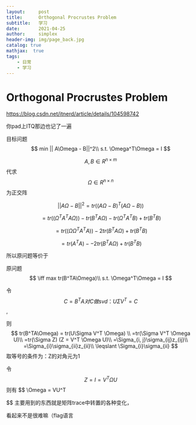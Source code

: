 ```yaml
---
layout:     post
title:      Orthogonal Procrustes Problem
subtitle:   学习
date:       2021-04-25
author:     simplex
header-img: img/page_back.jpg
catalog: true
mathjax:  true
tags:
    - 日常 
    - 学习
---
```


# Orthogonal Procrustes Problem

https://blog.csdn.net/itnerd/article/details/104598742

你pad上ITQ那边也记了一遍

目标问题
$$
min || A\Omega - B||^2\\
s.t. \Omega^T\Omega = I
$$



$$ A, B \in R^{n\times m}$$ 代求$$ \Omega \in R^{n\times n}$$为正交阵

$$ ||A\Omega - B||^2  = tr((A\Omega - B)^T(A\Omega - B))$$ 

$$=tr((\Omega^TA^TA\Omega)) - tr(B^TA\Omega)-tr(\Omega^TA^TB) + tr(B^TB) $$

$$ =tr((\Omega\Omega^TA^TA)) - 2tr(B^TA\Omega) + tr(B^TB)$$

$$ =tr(A^TA) -  - 2tr(B^TA\Omega) + tr(B^TB)$$

所以原问题等价于

原问题
$$
\iff max tr(B^TA\Omega)\\
s.t. \Omega^T\Omega = I
$$


令$$C = B^TA对C做 svd：U\Sigma V^T = C$$, 

则
$$
tr(B^TA\Omega) = tr(U\Sigma V^T \Omega) \\
=tr(\Sigma V^T \Omega U)\\
=tr(\Sigma Z) (Z = V^T \Omega U)\\
=\Sigma_{i, j}\sigma_{ij}z_{ij}\\
=\Sigma_{i}\sigma_{ii}z_{ii}\\
\leqslant \Sigma_{i}\sigma_{ii}
$$
取等号的条件为：Z的对角元为1

令$$ Z =I = V^T\Omega U$$则有
$$
\Omega = VU^T
$$
主要用到的东西就是矩阵trace中转置的各种变化，

看起来不是很难嘛（flag语言